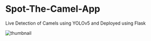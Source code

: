 # Spot-The-Camel-App
Live Detection of Camels using YOLOv5 and Deployed using Flask


![thumbnail](https://user-images.githubusercontent.com/93127443/200124680-aa3d3856-0e9e-44e1-bbfa-87bb9d9c807a.png)
